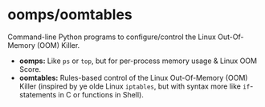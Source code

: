 # oomps/oomtables

Command-line Python programs to configure/control the Linux Out-Of-Memory (OOM) Killer.

* **oomps:** Like `ps` or `top`, but for per-process memory usage & Linux OOM Score.
* **oomtables:** Rules-based control of the Linux Out-Of-Memory (OOM) Killer
  (inspired by ye olde Linux `iptables`, but with syntax more like `if`-statements in C
  or functions in Shell).
